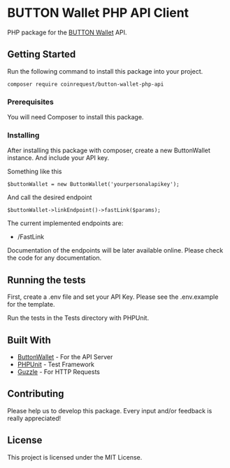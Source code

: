 # BUTTON Wallet PHP API Client

PHP package for the [BUTTON Wallet](https://client.buttonwallet.com/api) API.

## Getting Started

Run the following command to install this package into your project.

```
composer require coinrequest/button-wallet-php-api 
```

### Prerequisites

You will need Composer to install this package.

### Installing

After installing this package with composer, create a new ButtonWallet
instance. And include your API key.

Something like this

```
$buttonWallet = new ButtonWallet('yourpersonalapikey');
```

And call the desired endpoint

```
$buttonWallet->linkEndpoint()->fastLink($params);
```

The current implemented endpoints are: 

* /FastLink

Documentation of the endpoints will be later available online. Please check the code for any documentation.

## Running the tests

First, create a .env file and set your API Key. Please see the .env.example for the template.

Run the tests in the Tests directory with PHPUnit.


## Built With

* [ButtonWallet](https://client.buttonwallet.com/api/) - For the API Server
* [PHPUnit](https://github.com/sebastianbergmann/phpunit/) - Test Framework
* [Guzzle](https://github.com/guzzle/guzzle) - For HTTP Requests

## Contributing

Please help us to develop this package. Every input and/or feedback is really appreciated!

## License

This project is licensed under the MIT License.


